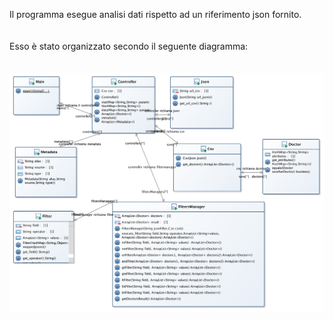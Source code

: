 Il programma esegue analisi dati rispetto ad un riferimento json fornito.<br><br><br>
Esso è stato organizzato secondo il seguente diagramma:<br><br><br>
<img src="http://github.com/Ciuca1997/Progetto-Java/blob/master/Diagrmmi UML immagini/ClassDiagram.png">

